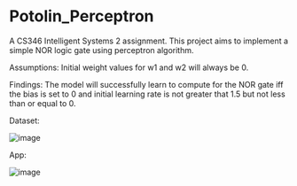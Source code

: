 # Potolin_Perceptron
A CS346 Intelligent Systems 2 assignment.
This project aims to implement a simple NOR logic gate using perceptron algorithm.

Assumptions:
Initial weight values for w1 and w2 will always be 0.

Findings:
The model will successfully learn to compute for the NOR gate iff the bias is set to 0 and initial learning rate is not greater that 1.5 but not less than or equal to 0.


Dataset:


![image](https://user-images.githubusercontent.com/111875528/224018315-f2618e0a-2aae-4ebf-9320-5ccdcb579cf3.png)



App:


![image](https://user-images.githubusercontent.com/111875528/224018116-4e1fcca5-80e9-4194-8595-ebee2ced19fc.png)


